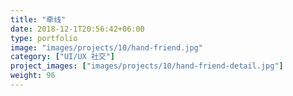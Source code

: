 ```yaml
---
title: "牵线"
date: 2018-12-1T20:56:42+06:00
type: portfolio
image: "images/projects/10/hand-friend.jpg"
category: ["UI/UX 社交"]
project_images: ["images/projects/10/hand-friend-detail.jpg"]
weight: 96
---
```



